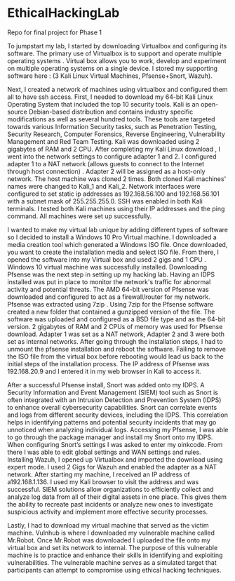 # EthicalHackingLab

Repo for final project for Phase 1

To jumpstart my lab, I started by downloading Virtualbox and configuring its software. The primary use of Virtualbox is to support and operate multiple operating systems . Virtual box allows you to work, develop and experiment on multiple operating systems on a single device.  I stored my supporting software here : (3 Kali Linux Virtual Machines, Pfsense+Snort, Wazuh). 

Next, I created a network of machines using virtualbox and configured them all to have ssh access. First, I needed to download my 64-bit Kali Linux Operating System that included the top 10 security tools. Kali is an open-source Debian-based distribution and contains industry specific modifications as well as several hundred tools. These tools are targeted towards various 
Information Security tasks, such as Penetration Testing, Security Research, Computer Forensics, Reverse Engineering, Vulnerability Management and Red Team Testing. Kali was downloaded using 2 gigabytes of RAM and 2 CPU. After completing my Kali Linux download , I went into the network settings to configure adapter 1 and 2. I configured adapter 1 to a NAT network (allows guests to connect to the Internet through host connection) . Adapter 2 will be assigned as a host-only network. The host machine was cloned 2 times. Both cloned Kali machines' names were changed to Kali_1 and Kali_2. Network interfaces were configured to set static ip addresses as 192.168.56.100 and 192.168.56.101 with a subnet mask of 255.255.255.0. SSH was enabled in both Kali terminals. I tested both Kali machines using their IP addresses and the ping command. All machines were set up successfully. 

I wanted to make my virtual lab unique by adding different types of software so I decided to install a Windows 10 Pro Virtual machine. I downloaded a media creation tool which generated a Windows ISO file. Once downloaded, you want to create the installation media and select ISO file. From there, I opened the software into my Virtual box and used 2 gigs and 1 CPU . Windows 10 virtual machine was successfully installed. 
Downloading Pfsense was the next step in setting up my hacking lab. Having an IDPS installed was put in place to monitor the network's traffic for abnormal activity and potential threats. The AMD 64-bit version of Pfsense was downloaded and configured to act as a firewall/router for my network. Pfsense was extracted using 7zip . Using 7zip for the Pfsense software created a new folder that contained a gunzipped version of the file. The software was uploaded and configured as a BSD file type and as the 64-bit version. 2 gigabytes of RAM and 2 CPUs of  memory was used for Pfsense download. Adapter 1 was set as a NAT network, Adapter 2 and 3 were both set as internal networks. After going through the installation steps, I had to unmount the pfsense installation and reboot the software. Failing to remove the ISO file from the virtual box before rebooting would lead us back to the initial steps of the installation process. The IP address of Pfsense was 192.168.20.9 and I entered it in my web browser in Kali to access it.

After a successful Pfsense install, Snort was added onto my IDPS. A Security Information and Event Management (SIEM) tool such as Snort is often integrated with an Intrusion Detection and Prevention System (IDPS) to enhance overall cybersecurity capabilities. Snort can correlate events and logs from different security devices, including the IDPS. This correlation helps in identifying patterns and potential security incidents that may go unnoticed when analyzing individual logs. Accessing my Pfsense, I was able to go through the package manager and install my Snort onto my IDPS. When configuring Snort’s settings I was asked to enter my oinkcode. From there I was able to edit global settings and WAN settings and rules.
Installing Wazuh, I opened up Virtualbox and imported the download using expert mode. I used 2 Gigs for Wazuh and enabled the adapter as a NAT network. After starting my machine, I received an IP address of a192.168.1.136. I used my Kali browser to visit the address and was successful. SIEM solutions allow organizations to efficiently collect and analyze log data from all of their digital assets in one place. This gives them the ability to recreate past incidents or analyze new ones to investigate suspicious activity and implement more effective security processes. 

Lastly, I had to download my virtual machine that served as the victim machine. Vulnhub is where I downloaded my vulnerable machine called Mr.Robot. Once Mr.Robot was downloaded I uploaded the file onto my virtual box and set its network to internal. The purpose of this vulnerable machine is to practice and enhance their skills in identifying and exploiting vulnerabilities. The vulnerable machine serves as a simulated target that participants can attempt to compromise using ethical hacking techniques.
